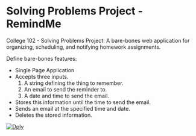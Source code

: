 # Solving Problems Project - RemindMe
College 102 - Solving Problems Project: A bare-bones web application for organizing, scheduling, and notifying homework assignments.

Define bare-bones features:  
  
*	Single Page Application  
*	Accepts three inputs.  
	1.	A string defining the thing to remember.  
	2.	An email to send the reminder to.  
	3.	A date and time to send the email.  
*	Stores this information until the time to send the email.  
*	Sends an email at the specified time and date.  
*	Deletes the stored information.  


[![Dply](https://dply.co/b.svg)](https://dply.co/b/v83LqMkT)
